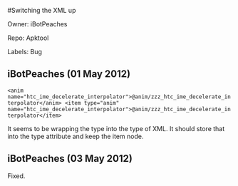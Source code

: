 #Switching the XML up

Owner: iBotPeaches

Repo: Apktool

Labels: Bug 

## iBotPeaches (01 May 2012)

`<anim name="htc_ime_decelerate_interpolator">@anim/zzz_htc_ime_decelerate_interpolator</anim>
<item type="anim" name="htc_ime_decelerate_interpolator">@anim/zzz_htc_ime_decelerate_interpolator</item>`

It seems to be wrapping the type into the type of XML. It should store that into the type attribute and keep the item node.


## iBotPeaches (03 May 2012)

Fixed.


